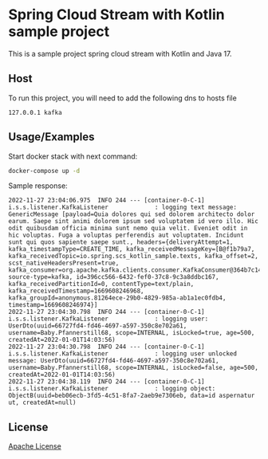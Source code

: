 
# Spring Cloud Stream with Kotlin sample project

This is a sample project spring cloud stream with Kotlin and Java 17.


## Host

To run this project, you will need to add the following dns to hosts file

`127.0.0.1 kafka`


## Usage/Examples

Start docker stack with next command:
```bash
docker-compose up -d
```
Sample response:
```log
2022-11-27 23:04:06.975  INFO 244 --- [container-0-C-1] i.s.s.listener.KafkaListener             : logging text message: GenericMessage [payload=Quia dolores qui sed dolorem architecto dolor earum. Saepe sint animi dolorem ipsum sed voluptatem id vero illo. Hic odit quibusdam officia minima sunt nemo quia velit. Eveniet odit in hic voluptas. Fuga a voluptas perferendis aut voluptatem. Incidunt sunt qui quos sapiente saepe sunt., headers={deliveryAttempt=1, kafka_timestampType=CREATE_TIME, kafka_receivedMessageKey=[B@f1b79a7, kafka_receivedTopic=io.spring.scs_kotlin_sample.texts, kafka_offset=2, scst_nativeHeadersPresent=true, kafka_consumer=org.apache.kafka.clients.consumer.KafkaConsumer@364b7c14, source-type=kafka, id=396cc566-6432-fef0-37c8-9c3a8ddbc167, kafka_receivedPartitionId=0, contentType=text/plain, kafka_receivedTimestamp=1669608246968, kafka_groupId=anonymous.81264ece-29b0-4829-985a-ab1a1ec0fdb4, timestamp=1669608246974}]
2022-11-27 23:04:30.798  INFO 244 --- [container-0-C-1] i.s.s.listener.KafkaListener             : logging user: UserDto(uuid=66727fd4-fd46-4697-a597-350c8e702a61, username=Baby.Pfannerstill68, scope=INTERNAL, isLocked=true, age=500, createdAt=2022-01-01T14:03:56)
2022-11-27 23:04:30.798  INFO 244 --- [container-0-C-1] i.s.s.listener.KafkaListener             : logging user unlocked message: UserDto(uuid=66727fd4-fd46-4697-a597-350c8e702a61, username=Baby.Pfannerstill68, scope=INTERNAL, isLocked=false, age=500, createdAt=2022-01-01T14:03:56)
2022-11-27 23:04:38.119  INFO 244 --- [container-0-C-1] i.s.s.listener.KafkaListener             : logging object: ObjectB(uuid=beb06ecb-3fd5-4c51-8fa7-2aeb9e7306eb, data=id aspernatur ut, createdAt=null)
```

## License

[Apache License](https://choosealicense.com/licenses/apache-2.0/)

